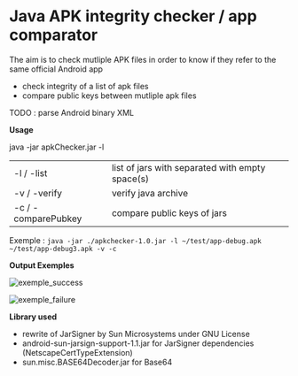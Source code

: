 # Java APK integrity checker / app comparator

The aim is to check mutliple APK files in order to know if they refer to the same official Android app

* check integrity of a list of apk files
* compare public keys between mutliple apk files

TODO : parse Android binary XML

<b>Usage</b>

java -jar apkChecker.jar -l <apks> <options>

<table>
	<tr>
		<td>-l / -list</td><td>list of jars with separated with empty space(s)</td>
	</tr>
	<tr>
		<td>-v / -verify</td><td>verify java archive</td>
	</tr>
	<tr>
		<td>-c / -comparePubkey</td><td>compare public keys of jars</td>
	</tr>
</table>

Exemple : ``java -jar ./apkchecker-1.0.jar -l ~/test/app-debug.apk ~/test/app-debug3.apk -v -c``

<b>Output Exemples</b>

![exemple_success](https://raw.github.com/akinaru/apk-checker/master/success.png)

![exemple_failure](https://raw.github.com/akinaru/apk-checker/master/failure.png)

<b>Library used</b>

* rewrite of JarSigner by Sun Microsystems under GNU License
* android-sun-jarsign-support-1.1.jar for JarSigner dependencies (NetscapeCertTypeExtension)
* sun.misc.BASE64Decoder.jar for Base64
